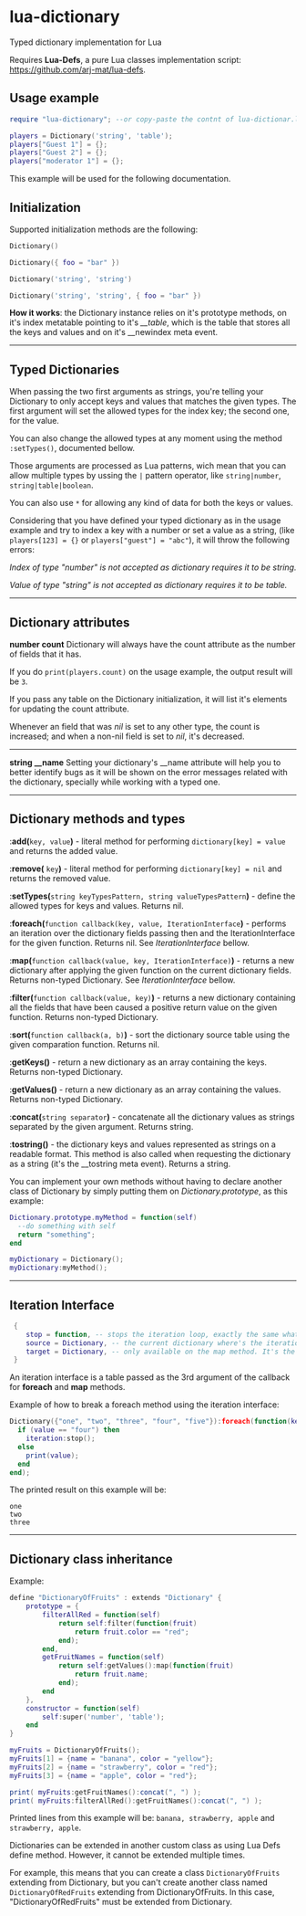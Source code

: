# lua-dictionary
Typed dictionary implementation for Lua

Requires **Lua-Defs**, a pure Lua classes implementation script: https://github.com/arj-mat/lua-defs.

## Usage example
```lua
require "lua-dictionary"; --or copy-paste the contnt of lua-dictionar.lua into your script;

players = Dictionary('string', 'table');
players["Guest 1"] = {};
players["Guest 2"] = {};
players["moderator 1"] = {};
```

This example will be used for the following documentation.

## Initialization
Supported initialization methods are the following:
```lua
Dictionary()
```
```lua
Dictionary({ foo = "bar" })
 ```
```lua
Dictionary('string', 'string')
```
 ```lua
Dictionary('string', 'string', { foo = "bar" })
```
**How it works**: the Dictionary instance relies on it's prototype methods, on it's index metatable pointing to it's *\_\_table*, which is the table that stores all the keys and values and on it's \_\_newindex meta event.

___
## Typed Dictionaries
When passing the two first arguments as strings, you're telling your Dictionary to only accept keys and values that matches the given types. The first argument will set the allowed types for the index key; the second one, for the value.

You can also change the allowed types at any moment using the method `:setTypes()`, documented bellow.

Those arguments are processed as Lua patterns, wich mean that you can allow multiple types by ussing the `|` pattern operator, like `string|number`, `string|table|boolean`.

You can also use `*` for allowing any kind of data for both the keys or values.

Considering that you have defined your typed dictionary as in the usage example and try to index a key with a number or set a value as a string, (like `players[123] = {}` or `players["guest"] = "abc"`), it will throw the following errors:

*Index of type "number" is not accepted as dictionary requires it to be string.*

*Value of type "string" is not accepted as dictionary requires it to be table.*

___
## Dictionary attributes
**number count**
Dictionary will always have the count attribute as the number of fields that it has.

If you do `print(players.count)` on the usage example, the output result will be `3`.

If you pass any table on the Dictionary initialization, it will list it's elements for updating the count attribute.

Whenever an field that was *nil* is set to any other type, the count is increased; and when a non-nil field is set to *nil*, it's decreased.
___
**string \_\_name**
Setting your dictionary's \_\_name attribute will help you to better identify bugs as it will be shown on the error messages related with the dictionary, specially while working with a typed one. 

___
## Dictionary methods and types
:**add(**`key, value`**)** - literal method for performing `dictionary[key] = value` and returns the added value.

:**remove(** `key`**)** - literal method for performing `dictionary[key] = nil` and returns the removed value.

:**setTypes(**`string keyTypesPattern, string valueTypesPattern`**)** - define the allowed types for keys and values. Returns nil.

:**foreach(**`function callback(key, value, IterationInterface`**)** - performs an iteration over the dictionary fields passing then and the IterationInterface for the given function. Returns nil. See *IterationInterface* bellow.

:**map(**`function callback(value, key, IterationInterface)`**)** - returns a new dictionary after applying the given function on the current dictionary fields. Returns non-typed Dictionary. See *IterationInterface* bellow.

:**filter(**`function callback(value, key)`**)** - returns a new dictionary containing all the fields that have been caused a positive return value on the given function. Returns non-typed Dictionary.

:**sort(**`function callback(a, b)`**)** - sort the dictionary source table using the given comparation function. Returns nil.

:**getKeys()** - return a new dictionary as an array containing the keys. Returns non-typed Dictionary.

:**getValues()** - return a new dictionary as an array containing the values. Returns non-typed Dictionary.

:**concat(**`string separator`**)** - concatenate all the dictionary values as strings separated by the given argument. Returns string.

:**tostring()** - the dictionary keys and values represented as strings on a readable format. This method is also called when requesting the dictionary as a string (it's the \_\_tostring meta event). Returns a string.

You can implement your own methods without having to declare another class of Dictionary by simply putting them on *Dictionary.prototype*, as this example: 
```lua
Dictionary.prototype.myMethod = function(self)
  --do something with self
  return "something";
end

myDictionary = Dictionary();
myDictionary:myMethod();
```
___
## Iteration Interface
```lua
 {
    stop = function, -- stops the iteration loop, exactly the same what "break" would do. Returns nil.
    source = Dictionary, -- the current dictionary where's the iteration is performed.
    target = Dictionary, -- only available on the map method. It's the new dictionary that will be returned once the map method is completed.
 }
```

An iteration interface is a table passed as the 3rd argument of the callback for **foreach** and **map** methods.

Example of how to break a foreach method using the iteration interface:
```lua
Dictionary({"one", "two", "three", "four", "five"}):foreach(function(key, value, iteration)
  if (value == "four") then
    iteration:stop();
  else
    print(value);
  end
end);
```
The printed result on this example will be:
```
one
two
three
```
___
## Dictionary class inheritance
Example:
```lua
define "DictionaryOfFruits" : extends "Dictionary" {
    prototype = {
        filterAllRed = function(self)
            return self:filter(function(fruit)
                return fruit.color == "red";
            end);
        end,
        getFruitNames = function(self)
            return self:getValues():map(function(fruit)
                return fruit.name;
            end);
        end
    },
    constructor = function(self)
        self:super('number', 'table');
    end
}

myFruits = DictionaryOfFruits();
myFruits[1] = {name = "banana", color = "yellow"};
myFruits[2] = {name = "strawberry", color = "red"};
myFruits[3] = {name = "apple", color = "red"};

print( myFruits:getFruitNames():concat(", ") );
print( myFruits:filterAllRed():getFruitNames():concat(", ") );
```
Printed lines from this example will be: `banana, strawberry, apple` and `strawberry, apple`.

Dictionaries can be extended in another custom class as using Lua Defs define method. However, it cannot be extended multiple times.

For example, this means that you can create a class `DictionaryOfFruits` extending from Dictionary, but you can't create another class named `DictionaryOfRedFruits` extending from DictionaryOfFruits. In this case, "DictionaryOfRedFruits" must be extended from Dictionary.
